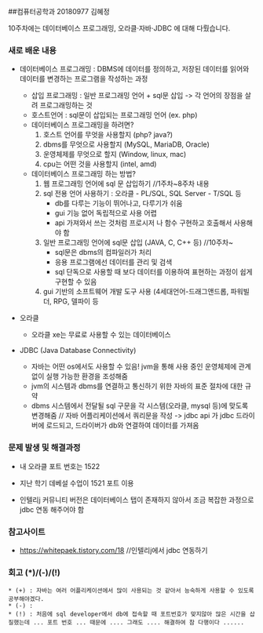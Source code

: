 ##컴퓨터공학과 20180977 김혜정

10주차에는 
데이터베이스 프로그래밍,
오라클·자바·JDBC
에 대해 다뤘습니다.

### 새로 배운 내용
- 데이터베이스 프로그래밍 : DBMS에 데이터를 정의하고, 저장된 데이터를 읽어와 데이터를 변경하는 프로그램을 작성하는 과정
  * 삽입 프로그래밍 : 일반 프로그래밍 언어 + sql문 삽입 -> 각 언어의 장점을 살려 프로그래밍하는 것
  * 호스트언어 : sql문이 삽입되는 프로그래밍 언어 (ex. php)
  * 데이터베이스 프로그래밍을 하려면? 
     1) 호스트 언어를 무엇을 사용할지 (php? java?)
     2) dbms를 무엇으로 사용할지 (MySQL, MariaDB, Oracle)
     3) 운영체제를 무엇으로 할지 (Window, linux, mac)
     4) cpu는 어떤 것을 사용할지 (intel, amd)
  * 데이터베이스 프로그래밍 하는 방법?
     1) 웹 프로그래밍 언어에 sql 문 삽입하기 //1주차~8주차 내용
     2) sql 전용 언어 사용하기 : 오라클 - PL/SQL, SQL Server - T/SQL 등 
         - db를 다루는 기능이 뛰어나고, 다루기가 쉬움
         - gui 기능 없어 독립적으로 사용 어렵
         - api 가져와서 쓰는 것처럼 프로시저 나 함수 구현하고 호출해서 사용해야 함
     3) 일반 프로그래밍 언어에 sql문 삽입 (JAVA, C, C++ 등) //10주차~
         - sql문은 dbms의 컴파일러가 처리
         - 응용 프로그램에선 데이터를 관리 및 검색
         - sql 단독으로 사용할 때 보다 데이터를 이용하여 표현하는 과정이 쉽게 구현할 수 있음
     4) gui 기반의 소프트웨어 개발 도구 사용 (4세대언어-드래그앤드롭, 파워빌더, RPG, 델파이 등
     
 - 오라클 
   * 오라클 xe는 무료로 사용할 수 있는 데이터베이스 
 
 - JDBC (Java Database Connectivity) 
   * 자바는 어떤 os에서도 사용할 수 있음! jvm을 통해 사용 중인 운영체제에 관계없이 실행 가능한 환경을 조성해줌
   * jvm의 시스템과 dbms를 연결하고 통신하기 위한 자바의 표준 절차에 대한 규약
   * dbms 시스템에서 전달될 sql 구문을 각 시스템(오라클, mysql 등)에 맞도록 변경해줌
   // 자바 어플리케이션에서 쿼리문을 작성 -> jdbc api 가 jdbc 드라이버에 로드되고, 드라이버가 db와 연결하여 데이터를 가져옴
   
### 문제 발생 및 해결과정
- 내 오라클 포트 번호는 1522 
- 지난 학기 데베설 수업이 1521 포트 이용

- 인텔리j 커뮤니티 버전은 데이터베이스 탭이 존재하지 않아서 조금 복잡한 과정으로 jdbc 연동 해주어야 함

### 참고사이트
- https://whitepaek.tistory.com/18 //인텔리j에서 jdbc 연동하기

### 회고 (*)/(-)/(!)
```
* (+) : 자바는 여러 어플리케이션에서 많이 사용되는 것 같아서 능숙하게 사용할 수 있도록 공부해야겠다.
* (-) : 
* (!) : 처음에 sql developer에서 db에 접속할 때 포트번호가 맞지않아 많은 시간을 삽질했는데 ... 포트 번호 ... 때문에 .... 그래도 .... 해결하여 참 다행이다 ...... 
```
